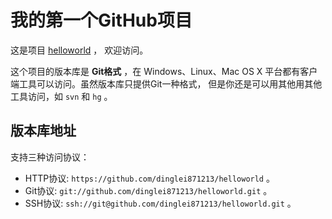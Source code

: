 # 我的第一个GitHub项目

这是项目 [helloworld](https://github.com/dinglei871213/helloworld) ，
欢迎访问。

这个项目的版本库是 **Git格式** ，在 Windows、Linux、Mac OS X
平台都有客户端工具可以访问。虽然版本库只提供Git一种格式，
但是你还是可以用其他用其他工具访问，如 ``svn`` 和 ``hg`` 。

## 版本库地址

支持三种访问协议：

* HTTP协议: `https://github.com/dinglei871213/helloworld` 。
* Git协议: `git://github.com/dinglei871213/helloworld.git` 。
* SSH协议: `ssh://git@github.com/dinglei871213/helloworld.git` 。


